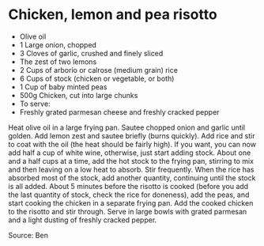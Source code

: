 # Chicken, lemon and pea risotto

* Olive oil
* 1 Large onion, chopped
* 3 Cloves of garlic, crushed and finely sliced
* The zest of two lemons
* 2 Cups of arborio or calrose (medium grain) rice
* 6 Cups of stock (chicken or vegetable, or both)
* 1 Cup of baby minted peas
* 500g Chicken, cut into large chunks
* To serve:
* Freshly grated parmesan cheese and freshly cracked pepper

Heat olive oil in a large frying pan. Sautee chopped onion and garlic until golden. Add lemon zest and sautee briefly (burns quickly). Add rice and stir to coat with the oil (the heat should be fairly high). If you want, you can now add half a cup of white wine, otherwise, just start adding stock. About one and a half cups at a time, add the hot stock to the frying pan, stirring to mix and then leaving on a low heat to absorb. Stir frequently. When the rice has absorbed most of the stock, add another quantity, continuing until the stock is all added. About 5 minutes before the risotto is cooked (before you add the last quantity of stock, check the rice for doneness), add the peas, and start cooking the chicken in a separate frying pan. Add the cooked chicken to the risotto and stir through. Serve in large bowls with grated parmesan and a light dusting of freshly cracked pepper.

Source: Ben

